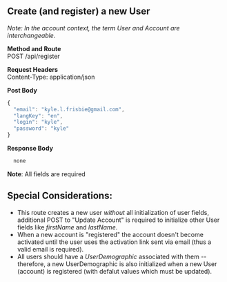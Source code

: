 Create (and register) a new User
---

_Note: In the account context, the term User and Account are interchangeable._

**Method and Route**\
POST /api/register

**Request Headers**\
Content-Type: application/json

**Post Body**
```javascript
{
  "email": "kyle.l.frisbie@gmail.com",
  "langKey": "en",
  "login": "kyle",
  "password": "kyle"
}
```

**Response Body**
```javascript
  none
```
**Note**: All fields are required

Special Considerations:
---
* This route creates a new user _without_ all initialization of user fields, additional POST to "Update Account" is required to initialize other User fields like _firstName_ and _lastName_.
* When a new account is "registered" the account doesn't become activated until the user uses the activation link sent via email (thus a valid email is required).
* All users should have a _UserDemographic_ associated with them -- therefore, a new UserDemographic is also initialized when a new User (account) is registered (with defalut values which must be updated).